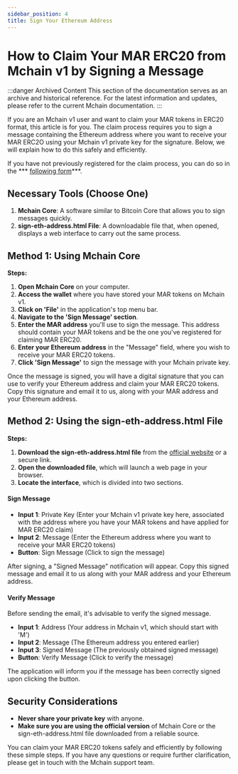 ```yaml
---
sidebar_position: 4
title: Sign Your Ethereum Address
---
```


# How to Claim Your MAR ERC20 from Mchain v1 by Signing a Message

:::danger Archived Content
This section of the documentation serves as an archive and historical reference. For the latest information and updates, please refer to the current Mchain documentation.
:::

If you are an Mchain v1 user and want to claim your MAR tokens in ERC20 format, this article is for you. The claim process requires you to sign a message containing the Ethereum address where you want to receive your MAR ERC2O using your Mchain v1 private key for the signature. Below, we will explain how to do this safely and efficiently.

If you have not previously registered for the claim process, you can do so in the *** [following form](https://forms.gle/9SWZLE8vkGPCrSZc8)***.

## Necessary Tools (Choose One)

1. **Mchain Core**: A software similar to Bitcoin Core that allows you to sign messages quickly.
2. **sign-eth-address.html File**: A downloadable file that, when opened, displays a web interface to carry out the same process.

## Method 1: Using Mchain Core

**Steps:**

1. **Open Mchain Core** on your computer.
2. **Access the wallet** where you have stored your MAR tokens on Mchain v1.
3. **Click on 'File'** in the application's top menu bar.
4. **Navigate to the 'Sign Message' section**.
5. **Enter the MAR address** you'll use to sign the message. This address should contain your MAR tokens and be the one you've registered for claiming MAR ERC20.
6. **Enter your Ethereum address** in the "Message" field, where you wish to receive your MAR ERC20 tokens.
7. **Click 'Sign Message'** to sign the message with your Mchain private key.

Once the message is signed, you will have a digital signature that you can use to verify your Ethereum address and claim your MAR ERC20 tokens. Copy this signature and email it to us, along with your MAR address and your Ethereum address.

## Method 2: Using the sign-eth-address.html File

**Steps:**

1. **Download the sign-eth-address.html file** from the [official website](https://mchain.network/balance/sign-eth-address.html) or a secure link.
2. **Open the downloaded file**, which will launch a web page in your browser.
3. **Locate the interface**, which is divided into two sections.

#### Sign Message

- **Input 1**: Private Key (Enter your Mchain v1 private key here, associated with the address where you have your MAR tokens and have applied for MAR ERC20 claim)
- **Input 2**: Message (Enter the Ethereum address where you want to receive your MAR ERC20 tokens)
- **Button**: Sign Message (Click to sign the message)

After signing, a "Signed Message" notification will appear. Copy this signed message and email it to us along with your MAR address and your Ethereum address.

#### Verify Message

Before sending the email, it's advisable to verify the signed message.

- **Input 1**: Address (Your address in Mchain v1, which should start with 'M')
- **Input 2**: Message (The Ethereum address you entered earlier)
- **Input 3**: Signed Message (The previously obtained signed message)
- **Button**: Verify Message (Click to verify the message)

The application will inform you if the message has been correctly signed upon clicking the button.

## Security Considerations

- **Never share your private key** with anyone.
- **Make sure you are using the official version** of Mchain Core or the sign-eth-address.html file downloaded from a reliable source.

You can claim your MAR ERC20 tokens safely and efficiently by following these simple steps. If you have any questions or require further clarification, please get in touch with the Mchain support team.
